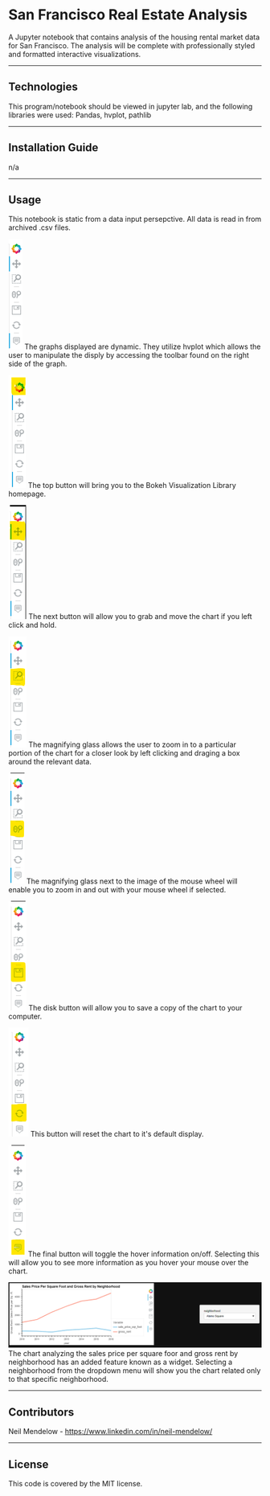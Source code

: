 # San Francisco Real Estate Analysis
A Jupyter notebook that contains analysis of the housing rental market data for San Francisco. The analysis will be complete with professionally styled and formatted interactive visualizations.

---

## Technologies

This program/notebook should be viewed in jupyter lab, and the following libraries were used:
Pandas,
hvplot,
pathlib

---

## Installation Guide

n/a

---

## Usage

This notebook is static from a data input persepctive. All data is read in from archived .csv files.

![toolbar](Images/hvplot_navigator.png?raw=True)
The graphs displayed are dynamic. They utilize hvplot which allows the user to manipulate the disply by accessing the toolbar found on the right side of the graph.


![Bokeh](Images/hvplot_navigator_documentation_link.png?raw=True)
The top button will bring you to the Bokeh Visualization Library homepage.


![pan](Images/hvplot_navigator_pan.png?raw=True)
The next button will allow you to grab and move the chart if you left click and hold.


![zoom](Images/hvplot_navigator_zoom.png?raw=True)
The magnifying glass allows the user to zoom in to a particular portion of the chart for a closer look by left clicking and draging a box around the relevant data.


![wheel](Images/hvplot_navigator_wheel_zoom.png?raw=True)
The magnifying glass next to the image of the mouse wheel will enable you to zoom in and out with your mouse wheel if selected.

![save](Images/hvplot_navigator_save.png?raw=True)
The disk button will allow you to save a copy of the chart to your computer.

![reset](Images/hvplot_navigator_reset.png?raw=True)
This button will reset the chart to it's default display.

![hover](Images/hvplot_navigator_hover.png?raw=True)
The final button will toggle the hover information on/off. Selecting this will allow you to see more information as you hover your mouse over the chart.

![dropdown](Images/dropdown.png?raw=True)
The chart analyzing the sales price per square foor and gross rent by neighborhood has an added feature known as a widget. Selecting a neighborhood from the dropdown menu will show you the chart related only to that specific neighborhood.



---

## Contributors

Neil Mendelow - https://www.linkedin.com/in/neil-mendelow/

---

## License

This code is covered by the MIT license.
